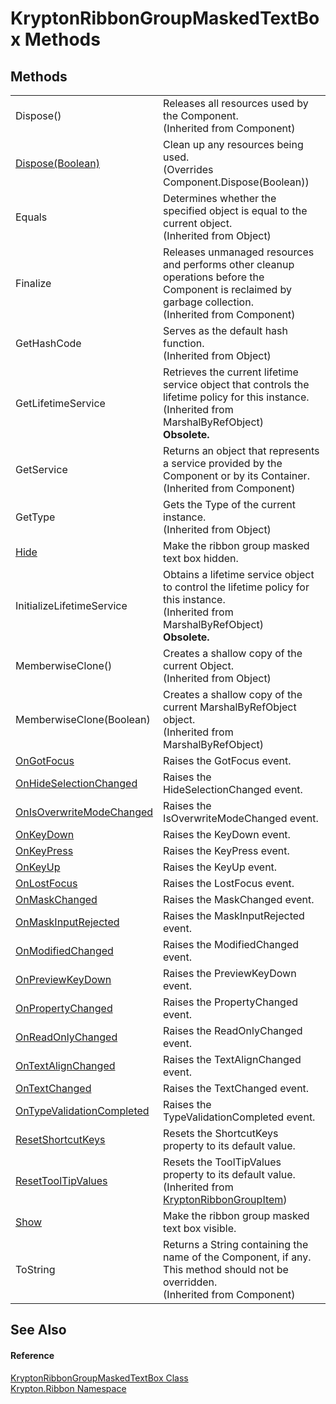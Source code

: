 # KryptonRibbonGroupMaskedTextBox Methods




## Methods
<table>
<tr>
<td>Dispose()</td>
<td>Releases all resources used by the Component.<br />(Inherited from Component)</td></tr>
<tr>
<td><a href="96c0f131-d7cc-9841-1bb3-e2e943cac8cf.md">Dispose(Boolean)</a></td>
<td>Clean up any resources being used.<br />(Overrides Component.Dispose(Boolean))</td></tr>
<tr>
<td>Equals</td>
<td>Determines whether the specified object is equal to the current object.<br />(Inherited from Object)</td></tr>
<tr>
<td>Finalize</td>
<td>Releases unmanaged resources and performs other cleanup operations before the Component is reclaimed by garbage collection.<br />(Inherited from Component)</td></tr>
<tr>
<td>GetHashCode</td>
<td>Serves as the default hash function.<br />(Inherited from Object)</td></tr>
<tr>
<td>GetLifetimeService</td>
<td>Retrieves the current lifetime service object that controls the lifetime policy for this instance.<br />(Inherited from MarshalByRefObject)<br /><strong>Obsolete.</strong></td></tr>
<tr>
<td>GetService</td>
<td>Returns an object that represents a service provided by the Component or by its Container.<br />(Inherited from Component)</td></tr>
<tr>
<td>GetType</td>
<td>Gets the Type of the current instance.<br />(Inherited from Object)</td></tr>
<tr>
<td><a href="6d60b25e-1501-1cb5-8025-015d5b64c6b2.md">Hide</a></td>
<td>Make the ribbon group masked text box hidden.</td></tr>
<tr>
<td>InitializeLifetimeService</td>
<td>Obtains a lifetime service object to control the lifetime policy for this instance.<br />(Inherited from MarshalByRefObject)<br /><strong>Obsolete.</strong></td></tr>
<tr>
<td>MemberwiseClone()</td>
<td>Creates a shallow copy of the current Object.<br />(Inherited from Object)</td></tr>
<tr>
<td>MemberwiseClone(Boolean)</td>
<td>Creates a shallow copy of the current MarshalByRefObject object.<br />(Inherited from MarshalByRefObject)</td></tr>
<tr>
<td><a href="cd098951-8d55-5487-9fae-10904974d78f.md">OnGotFocus</a></td>
<td>Raises the GotFocus event.</td></tr>
<tr>
<td><a href="c98bedc2-5ef1-e717-2566-04e1174cdb65.md">OnHideSelectionChanged</a></td>
<td>Raises the HideSelectionChanged event.</td></tr>
<tr>
<td><a href="97decd4e-c6d7-991d-f9f2-3cf6753ba107.md">OnIsOverwriteModeChanged</a></td>
<td>Raises the IsOverwriteModeChanged event.</td></tr>
<tr>
<td><a href="c5955961-3b9c-04b1-f5a7-473fe6234ce3.md">OnKeyDown</a></td>
<td>Raises the KeyDown event.</td></tr>
<tr>
<td><a href="73d7846f-31c8-e41a-1a64-eac64d636530.md">OnKeyPress</a></td>
<td>Raises the KeyPress event.</td></tr>
<tr>
<td><a href="b6b12495-4eaf-7ad1-60e0-a4278050d2f7.md">OnKeyUp</a></td>
<td>Raises the KeyUp event.</td></tr>
<tr>
<td><a href="759ba62c-80a2-e902-e54b-2bef233c3ddf.md">OnLostFocus</a></td>
<td>Raises the LostFocus event.</td></tr>
<tr>
<td><a href="c3751b5d-5156-91f0-4aa4-b3f9f3e32ad4.md">OnMaskChanged</a></td>
<td>Raises the MaskChanged event.</td></tr>
<tr>
<td><a href="7928add4-cb8c-acb3-7767-e2eaca0d11e6.md">OnMaskInputRejected</a></td>
<td>Raises the MaskInputRejected event.</td></tr>
<tr>
<td><a href="9ca2fd45-4853-f74e-1402-1a69f7df920c.md">OnModifiedChanged</a></td>
<td>Raises the ModifiedChanged event.</td></tr>
<tr>
<td><a href="f7e544ae-0db6-5b33-d988-90518a212360.md">OnPreviewKeyDown</a></td>
<td>Raises the PreviewKeyDown event.</td></tr>
<tr>
<td><a href="6d5dcda1-4a2b-4488-17b8-5ebd76491ad7.md">OnPropertyChanged</a></td>
<td>Raises the PropertyChanged event.</td></tr>
<tr>
<td><a href="0dbf425d-75f9-3e68-7d76-1a335ff734ba.md">OnReadOnlyChanged</a></td>
<td>Raises the ReadOnlyChanged event.</td></tr>
<tr>
<td><a href="865e2709-9662-f91a-b7a3-18a6ef8877b5.md">OnTextAlignChanged</a></td>
<td>Raises the TextAlignChanged event.</td></tr>
<tr>
<td><a href="a9905c3c-4aef-6063-9c63-8274e6781bf5.md">OnTextChanged</a></td>
<td>Raises the TextChanged event.</td></tr>
<tr>
<td><a href="5c613279-9bc1-d694-2f23-86b2702d3544.md">OnTypeValidationCompleted</a></td>
<td>Raises the TypeValidationCompleted event.</td></tr>
<tr>
<td><a href="09cc9f52-fdf8-fbb8-a8d8-005d0af5a8d8.md">ResetShortcutKeys</a></td>
<td>Resets the ShortcutKeys property to its default value.</td></tr>
<tr>
<td><a href="4c31e104-2033-89a2-6523-f8f6d16791ca.md">ResetToolTipValues</a></td>
<td>Resets the ToolTipValues property to its default value.<br />(Inherited from <a href="42b4e823-3d0e-29bf-ca83-927a7a58295d.md">KryptonRibbonGroupItem</a>)</td></tr>
<tr>
<td><a href="bce4268a-d2f4-5be9-db54-4f2840d72da8.md">Show</a></td>
<td>Make the ribbon group masked text box visible.</td></tr>
<tr>
<td>ToString</td>
<td>Returns a String containing the name of the Component, if any. This method should not be overridden.<br />(Inherited from Component)</td></tr>
</table>

## See Also


#### Reference
<a href="48941fdd-6b47-4cf0-44b4-279bc59efe6a.md">KryptonRibbonGroupMaskedTextBox Class</a>  
<a href="1e9bc734-cff9-e9b8-f013-94cdac669794.md">Krypton.Ribbon Namespace</a>  
